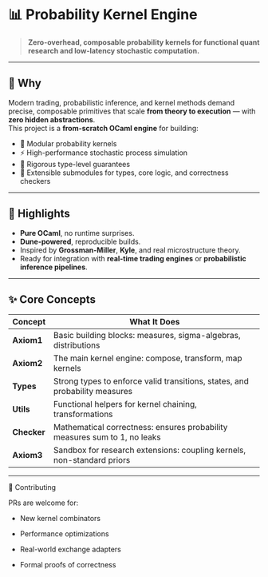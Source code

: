 # 📊 Probability Kernel Engine

> **Zero-overhead, composable probability kernels for functional quant research and low-latency stochastic computation.**

---

## 🧠 Why

Modern trading, probabilistic inference, and kernel methods demand precise, composable primitives that scale **from theory to execution** — with **zero hidden abstractions**.  
This project is a **from-scratch OCaml engine** for building:
- 🧩 Modular probability kernels
- ⚡ High-performance stochastic process simulation
- 📐 Rigorous type-level guarantees
- 🧬 Extensible submodules for types, core logic, and correctness checkers

---

## 🚀 Highlights

- **Pure OCaml**, no runtime surprises.
- **Dune-powered**, reproducible builds.
- Inspired by **Grossman-Miller**, **Kyle**, and real microstructure theory.
- Ready for integration with **real-time trading engines** or **probabilistic inference pipelines**.

---

## ✨ Core Concepts

| Concept | What It Does |
|---------|----------------|
| **Axiom1** | Basic building blocks: measures, sigma-algebras, distributions |
| **Axiom2** | The main kernel engine: compose, transform, map kernels |
| **Types** | Strong types to enforce valid transitions, states, and probability measures |
| **Utils** | Functional helpers for kernel chaining, transformations |
| **Checker** | Mathematical correctness: ensures probability measures sum to 1, no leaks |
| **Axiom3** | Sandbox for research extensions: coupling kernels, non-standard priors |

---

🤝 Contributing

PRs are welcome for:

- New kernel combinators

- Performance optimizations

- Real-world exchange adapters

- Formal proofs of correctness

